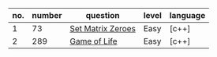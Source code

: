 |no.|number|question|level|language|
|---|---|---|---|---|
|1|73|[Set Matrix Zeroes](https://leetcode.com/problems/set-matrix-zeroes)|Easy|[c++]|
|2|289|[Game of Life](https://leetcode.com/problems/game-of-life)|Easy|[c++]|


